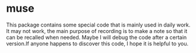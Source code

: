 # muse

This package contains some special code that is mainly used in daily work. It may not work, the main purpose of recording is to make a note so that it can be recalled when needed. Maybe I will debug the code after a certain version.If anyone happens to discover this code, I hope it is helpful to you.
